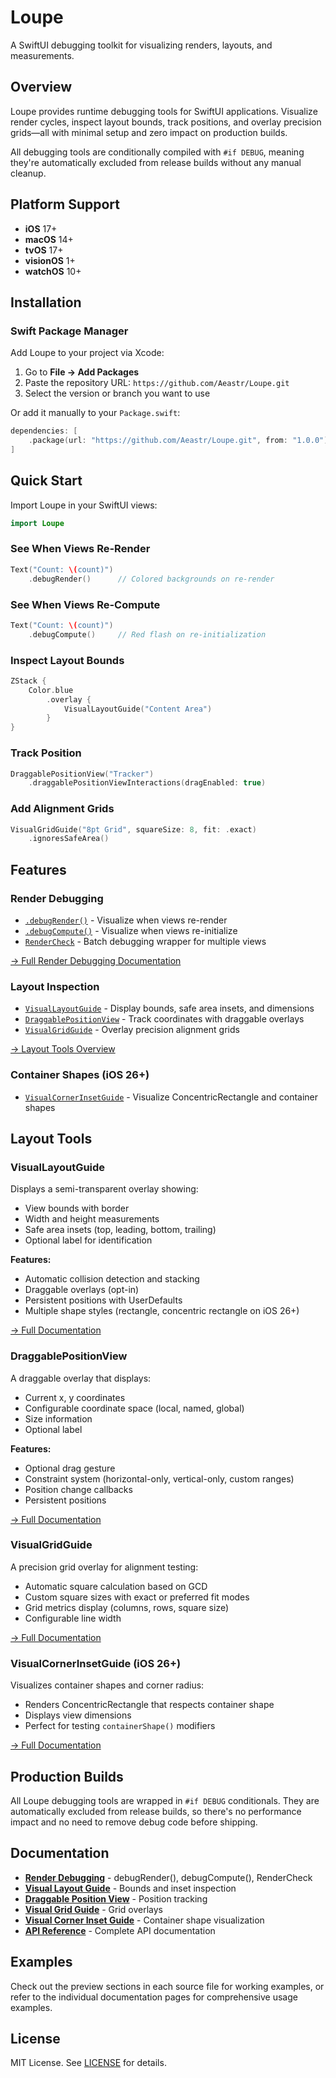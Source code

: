 # Loupe

A SwiftUI debugging toolkit for visualizing renders, layouts, and measurements.

## Overview

Loupe provides runtime debugging tools for SwiftUI applications. Visualize render cycles, inspect layout bounds, track positions, and overlay precision grids—all with minimal setup and zero impact on production builds.

All debugging tools are conditionally compiled with `#if DEBUG`, meaning they're automatically excluded from release builds without any manual cleanup.

## Platform Support

- **iOS** 17+
- **macOS** 14+
- **tvOS** 17+
- **visionOS** 1+
- **watchOS** 10+

## Installation

### Swift Package Manager

Add Loupe to your project via Xcode:

1. Go to **File → Add Packages**
2. Paste the repository URL: `https://github.com/Aeastr/Loupe.git`
3. Select the version or branch you want to use

Or add it manually to your `Package.swift`:

```swift
dependencies: [
    .package(url: "https://github.com/Aeastr/Loupe.git", from: "1.0.0")
]
```

## Quick Start

Import Loupe in your SwiftUI views:

```swift
import Loupe
```

### See When Views Re-Render

```swift
Text("Count: \(count)")
    .debugRender()      // Colored backgrounds on re-render
```

### See When Views Re-Compute

```swift
Text("Count: \(count)")
    .debugCompute()     // Red flash on re-initialization
```

### Inspect Layout Bounds

```swift
ZStack {
    Color.blue
        .overlay {
            VisualLayoutGuide("Content Area")
        }
}
```

### Track Position

```swift
DraggablePositionView("Tracker")
    .draggablePositionViewInteractions(dragEnabled: true)
```

### Add Alignment Grids

```swift
VisualGridGuide("8pt Grid", squareSize: 8, fit: .exact)
    .ignoresSafeArea()
```

## Features

### Render Debugging

- [`.debugRender()`](Render-Debugging#debugrender) - Visualize when views re-render
- [`.debugCompute()`](Render-Debugging#debugcompute) - Visualize when views re-initialize
- [`RenderCheck`](Render-Debugging#rendercheck) - Batch debugging wrapper for multiple views

[→ Full Render Debugging Documentation](Render-Debugging)

### Layout Inspection

- [`VisualLayoutGuide`](Visual-Layout-Guide) - Display bounds, safe area insets, and dimensions
- [`DraggablePositionView`](Draggable-Position-View) - Track coordinates with draggable overlays
- [`VisualGridGuide`](Visual-Grid-Guide) - Overlay precision alignment grids

[→ Layout Tools Overview](#layout-tools)

### Container Shapes (iOS 26+)

- [`VisualCornerInsetGuide`](Visual-Corner-Inset-Guide) - Visualize ConcentricRectangle and container shapes

## Layout Tools

### VisualLayoutGuide

Displays a semi-transparent overlay showing:
- View bounds with border
- Width and height measurements
- Safe area insets (top, leading, bottom, trailing)
- Optional label for identification

**Features:**
- Automatic collision detection and stacking
- Draggable overlays (opt-in)
- Persistent positions with UserDefaults
- Multiple shape styles (rectangle, concentric rectangle on iOS 26+)

[→ Full Documentation](Visual-Layout-Guide)

### DraggablePositionView

A draggable overlay that displays:
- Current x, y coordinates
- Configurable coordinate space (local, named, global)
- Size information
- Optional label

**Features:**
- Optional drag gesture
- Constraint system (horizontal-only, vertical-only, custom ranges)
- Position change callbacks
- Persistent positions

[→ Full Documentation](Draggable-Position-View)

### VisualGridGuide

A precision grid overlay for alignment testing:
- Automatic square calculation based on GCD
- Custom square sizes with exact or preferred fit modes
- Grid metrics display (columns, rows, square size)
- Configurable line width

[→ Full Documentation](Visual-Grid-Guide)

### VisualCornerInsetGuide (iOS 26+)

Visualizes container shapes and corner radius:
- Renders ConcentricRectangle that respects container shape
- Displays view dimensions
- Perfect for testing `containerShape()` modifiers

[→ Full Documentation](Visual-Corner-Inset-Guide)

## Production Builds

All Loupe debugging tools are wrapped in `#if DEBUG` conditionals. They are automatically excluded from release builds, so there's no performance impact and no need to remove debug code before shipping.

## Documentation

- **[Render Debugging](Render-Debugging)** - debugRender(), debugCompute(), RenderCheck
- **[Visual Layout Guide](Visual-Layout-Guide)** - Bounds and inset inspection
- **[Draggable Position View](Draggable-Position-View)** - Position tracking
- **[Visual Grid Guide](Visual-Grid-Guide)** - Grid overlays
- **[Visual Corner Inset Guide](Visual-Corner-Inset-Guide)** - Container shape visualization
- **[API Reference](API-Reference)** - Complete API documentation

## Examples

Check out the preview sections in each source file for working examples, or refer to the individual documentation pages for comprehensive usage examples.

## License

MIT License. See [LICENSE](../LICENSE) for details.
